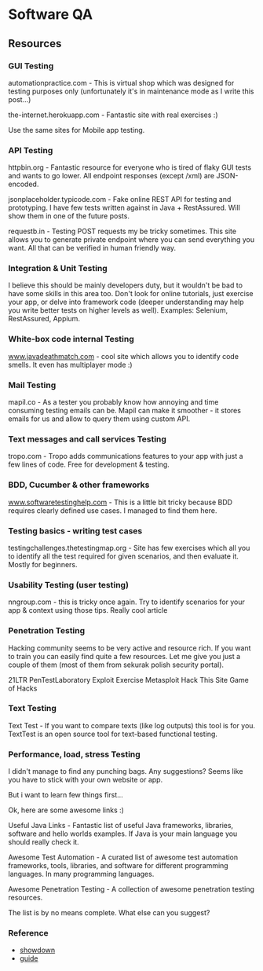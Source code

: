 
# Software QA

## Resources

### GUI Testing

automationpractice.com - This is virtual shop which was designed for testing purposes only (unfortunately it's in maintenance mode as I write this post...)

the-internet.herokuapp.com - Fantastic site with real exercises :)

Use the same sites for Mobile app testing.

### API Testing

httpbin.org - Fantastic resource for everyone who is tired of flaky GUI tests and wants to go lower. All endpoint responses (except /xml) are JSON-encoded.

jsonplaceholder.typicode.com - Fake online REST API for testing and prototyping. I have few tests written against in Java + RestAssured. Will show them in one of the future posts.

requestb.in - Testing POST requests my be tricky sometimes. This site allows you to generate  private endpoint where you can send everything you want. All that can be verified in human friendly way.

### Integration & Unit Testing

I believe this should be mainly developers duty, but it wouldn't be bad to have some skills in this area too. Don't look for online tutorials, just exercise your app, or delve into framework code (deeper understanding may help you write better tests on higher levels as well). Examples: Selenium, RestAssured, Appium.

### White-box code internal Testing

www.javadeathmatch.com - cool site which allows you to identify code smells. It even has multiplayer mode :)

### Mail Testing

mapil.co - As a tester you probably know how annoying and time consuming testing emails can be.  Mapil can make it smoother - it stores emails for us and allow to query them using custom API.

### Text messages and call services Testing

tropo.com - Tropo adds communications features to your app with just a few lines of code. Free for development & testing.

### BDD, Cucumber & other frameworks

www.softwaretestinghelp.com - This is a little bit tricky because BDD requires clearly defined use cases. I managed to find them here.

### Testing basics - writing test cases

testingchallenges.thetestingmap.org - Site has few exercises which all you to identify all the test required for given scenarios, and then evaluate it. Mostly for beginners.

### Usability Testing (user testing)

nngroup.com - this is tricky once again. Try to identify scenarios for your app & context using those tips. Really cool article

### Penetration Testing

Hacking community seems to be very active and resource rich. If you want to train you can easily find quite a few resources.  Let me give you just a couple of them (most of them from sekurak polish security portal).

21LTR
PenTestLaboratory
Exploit Exercise
Metasploit
Hack This Site
Game of Hacks

### Text Testing

Text Test - If you want to compare texts (like log outputs) this tool is for you. TextTest is an open source tool for text-based functional testing.

### Performance, load, stress Testing

I didn't manage to find any punching bags. Any suggestions? Seems like you have to stick with your own website or app.

But i want to learn few things first...

Ok, here are some awesome links :)

Useful Java Links - Fantastic list of useful Java frameworks, libraries, software and hello worlds examples. If Java is your main language you should really check it.

Awesome Test Automation - A curated list of awesome test automation frameworks, tools, libraries, and software for different programming languages. In many programming languages.

Awesome Penetration Testing - A collection of awesome penetration testing resources.

The list is by no means complete. What else can you suggest?

### Reference

- [showdown](https://github.com/showdownjs/showdown)
- [guide](https://www.awesome-testing.com/2016/04/testers-toolbox-alternative-guide.html)
